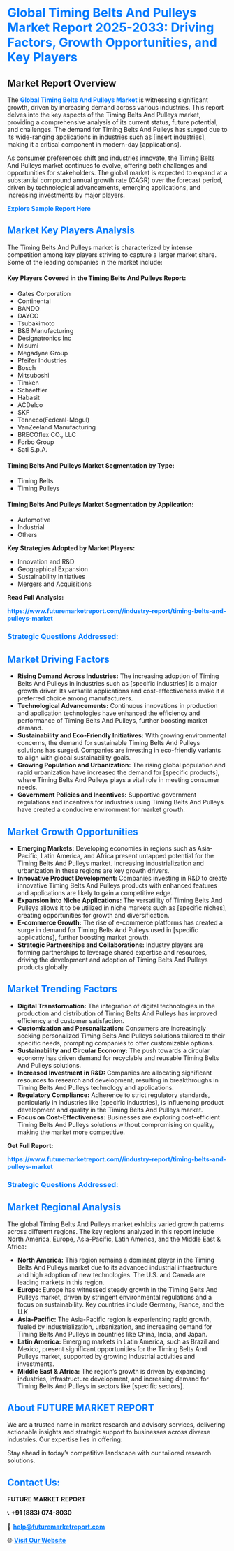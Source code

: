 <h1 style="color: #007BFF;">Global Timing Belts And Pulleys Market Report 2025-2033: Driving Factors, Growth Opportunities, and Key Players</h1>

<section id="overview">
<h2>Market Report Overview</h2>
<p>The <a href="https://www.futuremarketreport.com//industry-report/timing-belts-and-pulleys-market" style="color: #007BFF; text-decoration: none;"><strong>Global Timing Belts And Pulleys Market</strong></a> is witnessing significant growth, driven by increasing demand across various industries. This report delves into the key aspects of the Timing Belts And Pulleys market, providing a comprehensive analysis of its current status, future potential, and challenges. The demand for Timing Belts And Pulleys has surged due to its wide-ranging applications in industries such as [insert industries], making it a critical component in modern-day [applications].</p>
<p>As consumer preferences shift and industries innovate, the Timing Belts And Pulleys market continues to evolve, offering both challenges and opportunities for stakeholders. The global market is expected to expand at a substantial compound annual growth rate (CAGR) over the forecast period, driven by technological advancements, emerging applications, and increasing investments by major players.</p>
</section>

<section id="overview">
<p><a href="https://www.futuremarketreport.com//request-sample/reportId=51872" style="color: #007BFF; text-decoration: none;"><strong>Explore Sample Report Here</strong></a></p>
</section>

<section id="key-players">
<h2 style="color: #007BFF;">Market Key Players Analysis</h2>
<p>The Timing Belts And Pulleys market is characterized by intense competition among key players striving to capture a larger market share. Some of the leading companies in the market include:</p>
<h4>Key Players Covered in the Timing Belts And Pulleys Report:</h4>
<ul><li>Gates Corporation</li><li>Continental</li><li>BANDO</li><li>DAYCO</li><li>Tsubakimoto</li><li>B&amp;B Manufacturing</li><li>Designatronics Inc</li><li>Misumi</li><li>Megadyne Group</li><li>Pfeifer Industries</li><li>Bosch</li><li>Mitsuboshi</li><li>Timken</li><li>Schaeffler</li><li>Habasit</li><li>ACDelco</li><li>SKF</li><li>Tenneco(Federal-Mogul)</li><li>VanZeeland Manufacturing</li><li>BRECOflex CO., LLC</li><li>Forbo Group</li><li>Sati S.p.A.</li></ul>
<h4>Timing Belts And Pulleys Market Segmentation by Type:</h4>
<ul><li>Timing Belts</li><li>Timing Pulleys</li></ul>

<h4>Timing Belts And Pulleys Market Segmentation by Application:</h4>
<ul><li>Automotive</li><li>Industrial</li><li>Others</li></ul>
<p><strong>Key Strategies Adopted by Market Players:</strong></p>
<ul>
<li>Innovation and R&D</li>
<li>Geographical Expansion</li>
<li>Sustainability Initiatives</li>
<li>Mergers and Acquisitions</li>
</ul>
</section>

<section>
<p><strong>Read Full Analysis: </strong></p><a href="https://www.futuremarketreport.com//industry-report/timing-belts-and-pulleys-market" style="color: #007BFF; text-decoration: none;"><strong>https://www.futuremarketreport.com//industry-report/timing-belts-and-pulleys-market</strong></a>
<h3 style="color: #007BFF;">Strategic Questions Addressed:</h3>
</section>

<section id="driving-factors">
<h2 style="color: #007BFF;">Market Driving Factors</h2>
<ul>
<li><strong>Rising Demand Across Industries:</strong> The increasing adoption of Timing Belts And Pulleys in industries such as [specific industries] is a major growth driver. Its versatile applications and cost-effectiveness make it a preferred choice among manufacturers.</li>
<li><strong>Technological Advancements:</strong> Continuous innovations in production and application technologies have enhanced the efficiency and performance of Timing Belts And Pulleys, further boosting market demand.</li>
<li><strong>Sustainability and Eco-Friendly Initiatives:</strong> With growing environmental concerns, the demand for sustainable Timing Belts And Pulleys solutions has surged. Companies are investing in eco-friendly variants to align with global sustainability goals.</li>
<li><strong>Growing Population and Urbanization:</strong> The rising global population and rapid urbanization have increased the demand for [specific products], where Timing Belts And Pulleys plays a vital role in meeting consumer needs.</li>
<li><strong>Government Policies and Incentives:</strong> Supportive government regulations and incentives for industries using Timing Belts And Pulleys have created a conducive environment for market growth.</li>
</ul>
</section>

<section id="growth-opportunities">
<h2 style="color: #007BFF;">Market Growth Opportunities</h2>
<ul>
<li><strong>Emerging Markets:</strong> Developing economies in regions such as Asia-Pacific, Latin America, and Africa present untapped potential for the Timing Belts And Pulleys market. Increasing industrialization and urbanization in these regions are key growth drivers.</li>
<li><strong>Innovative Product Development:</strong> Companies investing in R&D to create innovative Timing Belts And Pulleys products with enhanced features and applications are likely to gain a competitive edge.</li>
<li><strong>Expansion into Niche Applications:</strong> The versatility of Timing Belts And Pulleys allows it to be utilized in niche markets such as [specific niches], creating opportunities for growth and diversification.</li>
<li><strong>E-commerce Growth:</strong> The rise of e-commerce platforms has created a surge in demand for Timing Belts And Pulleys used in [specific applications], further boosting market growth.</li>
<li><strong>Strategic Partnerships and Collaborations:</strong> Industry players are forming partnerships to leverage shared expertise and resources, driving the development and adoption of Timing Belts And Pulleys products globally.</li>
</ul>
</section>

<section id="trending-factors">
<h2 style="color: #007BFF;">Market Trending Factors</h2>
<ul>
<li><strong>Digital Transformation:</strong> The integration of digital technologies in the production and distribution of Timing Belts And Pulleys has improved efficiency and customer satisfaction.</li>
<li><strong>Customization and Personalization:</strong> Consumers are increasingly seeking personalized Timing Belts And Pulleys solutions tailored to their specific needs, prompting companies to offer customizable options.</li>
<li><strong>Sustainability and Circular Economy:</strong> The push towards a circular economy has driven demand for recyclable and reusable Timing Belts And Pulleys solutions.</li>
<li><strong>Increased Investment in R&D:</strong> Companies are allocating significant resources to research and development, resulting in breakthroughs in Timing Belts And Pulleys technology and applications.</li>
<li><strong>Regulatory Compliance:</strong> Adherence to strict regulatory standards, particularly in industries like [specific industries], is influencing product development and quality in the Timing Belts And Pulleys market.</li>
<li><strong>Focus on Cost-Effectiveness:</strong> Businesses are exploring cost-efficient Timing Belts And Pulleys solutions without compromising on quality, making the market more competitive.</li>
</ul>
</section>

<section>
<p><strong>Get Full Report: </strong></p><a href="https://www.futuremarketreport.com//industry-report/timing-belts-and-pulleys-market" style="color: #007BFF; text-decoration: none;"><strong>https://www.futuremarketreport.com//industry-report/timing-belts-and-pulleys-market</strong></a>
<h3 style="color: #007BFF;">Strategic Questions Addressed:</h3>
</section>


<section id="regional-analysis">
<h2 style="color: #007BFF;">Market Regional Analysis</h2>
<p>The global Timing Belts And Pulleys market exhibits varied growth patterns across different regions. The key regions analyzed in this report include North America, Europe, Asia-Pacific, Latin America, and the Middle East & Africa:</p>
<ul>
<li><strong>North America:</strong> This region remains a dominant player in the Timing Belts And Pulleys market due to its advanced industrial infrastructure and high adoption of new technologies. The U.S. and Canada are leading markets in this region.</li>
<li><strong>Europe:</strong> Europe has witnessed steady growth in the Timing Belts And Pulleys market, driven by stringent environmental regulations and a focus on sustainability. Key countries include Germany, France, and the U.K.</li>
<li><strong>Asia-Pacific:</strong> The Asia-Pacific region is experiencing rapid growth, fueled by industrialization, urbanization, and increasing demand for Timing Belts And Pulleys in countries like China, India, and Japan.</li>
<li><strong>Latin America:</strong> Emerging markets in Latin America, such as Brazil and Mexico, present significant opportunities for the Timing Belts And Pulleys market, supported by growing industrial activities and investments.</li>
<li><strong>Middle East & Africa:</strong> The region’s growth is driven by expanding industries, infrastructure development, and increasing demand for Timing Belts And Pulleys in sectors like [specific sectors].</li>
</ul>
</section>

<footer>
<h2 style="color: #007BFF;">About FUTURE MARKET REPORT</h2>
<p>We are a trusted name in market research and advisory services, delivering actionable insights and strategic support to businesses across diverse industries. Our expertise lies in offering:</p>

<p>Stay ahead in today’s competitive landscape with our tailored research solutions.</p>

<h2 style="color: #007BFF;">Contact Us:</h2>
<p><strong>FUTURE MARKET REPORT</strong></p>
<p>📞 <strong>+91 (883) 074-8030</strong></p>
<p>📧 <strong><a href="mailto:help@futuremarketreport.com" style="color: #007BFF;">help@futuremarketreport.com</a></strong></p>
<p>🌐 <strong><a href="https://www.futuremarketreport.com/" style="color: #007BFF;">Visit Our Website</a></strong></p>
</footer>